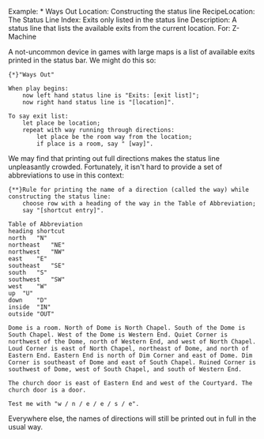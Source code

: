 Example: * Ways Out
Location: Constructing the status line
RecipeLocation: The Status Line
Index: Exits only listed in the status line
Description: A status line that lists the available exits from the current location.
For: Z-Machine

  
A not-uncommon device in games with large maps is a list of available exits printed in the status bar. We might do this so:

  

``` inform7
{*}"Ways Out"

When play begins:
	now left hand status line is "Exits: [exit list]";
	now right hand status line is "[location]".

To say exit list:
	let place be location;
	repeat with way running through directions:
		let place be the room way from the location;
		if place is a room, say " [way]".
```

  
We may find that printing out full directions makes the status line unpleasantly crowded. Fortunately, it isn't hard to provide a set of abbreviations to use in this context:

  

``` inform7
{**}Rule for printing the name of a direction (called the way) while constructing the status line:
	choose row with a heading of the way in the Table of Abbreviation;
	say "[shortcut entry]".

Table of Abbreviation
heading	shortcut
north	"N"
northeast	"NE"
northwest	"NW"
east	"E"
southeast	"SE"
south	"S"
southwest	"SW"
west	"W"
up	"U"
down	"D"
inside	"IN"
outside	"OUT"

Dome is a room. North of Dome is North Chapel. South of the Dome is South Chapel. West of the Dome is Western End. Quiet Corner is northwest of the Dome, north of Western End, and west of North Chapel. Loud Corner is east of North Chapel, northeast of Dome, and north of Eastern End. Eastern End is north of Dim Corner and east of Dome. Dim Corner is southeast of Dome and east of South Chapel. Ruined Corner is southwest of Dome, west of South Chapel, and south of Western End.

The church door is east of Eastern End and west of the Courtyard. The church door is a door.

Test me with "w / n / e / e / s / e".
```

  
Everywhere else, the names of directions will still be printed out in full in the usual way.

